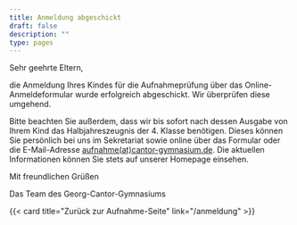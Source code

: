 ```yaml
---
title: Anmeldung abgeschickt
draft: false
description: ""
type: pages
---
```

Sehr geehrte Eltern,

die Anmeldung Ihres Kindes für die Aufnahmeprüfung über das Online-Anmeldeformular wurde erfolgreich abgeschickt. Wir überprüfen diese umgehend.

Bitte beachten Sie außerdem, dass wir bis sofort nach dessen Ausgabe von Ihrem Kind das Halbjahreszeugnis der 4. Klasse benötigen. Dieses können Sie persönlich bei uns im Sekretariat sowie online über das Formular oder die E-Mail-Adresse [aufnahme(at)cantor-gymnasium.de](mailto:aufnahme@cantor-gymnasium.de). Die aktuellen Informationen können Sie stets auf unserer Homepage einsehen.

Mit freundlichen Grüßen

Das Team des Georg-Cantor-Gymnasiums

{{< card title="Zurück zur Aufnahme-Seite" link="/anmeldung" >}}
